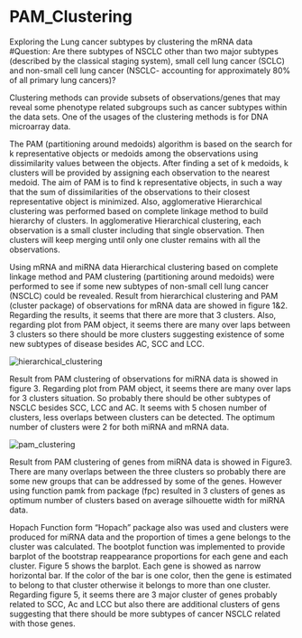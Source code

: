 # PAM_Clustering
Exploring the Lung cancer subtypes by clustering the mRNA data
#Question: Are there subtypes of NSCLC other than two major subtypes (described by the classical staging system), small cell lung cancer (SCLC) and non-small cell lung cancer (NSCLC- accounting for approximately 80% of all primary lung cancers)?

Clustering methods can provide subsets of observations/genes that may reveal some phenotype related subgroups such as cancer subtypes within the data sets. One of the usages of the clustering methods is for DNA microarray data. 

The PAM (partitioning around medoids) algorithm is based on the search for k representative objects or medoids among the observations using dissimilarity values between the objects. After finding a set of k medoids, k clusters will be provided by assigning each observation to the nearest medoid. The aim of PAM is to find k representative objects, in such a way that the sum of dissimilarities of the observations to their closest representative object is minimized. Also, agglomerative Hierarchical clustering was performed based on complete linkage method to build hierarchy of clusters. In agglomerative Hierarchical clustering, each observation is a small cluster including that single observation. Then clusters will keep merging until only one cluster remains with all the observations.


Using mRNA and miRNA data Hierarchical clustering based on complete linkage method and PAM clustering (partitioning around medoids) were performed to see if some new subtypes of non-small cell lung cancer (NSCLC) could be revealed. Result from hierarchical clustering and PAM (cluster package) of observations for mRNA data are showed in figure 1&2. Regarding the results, it seems that there are more that 3 clusters. Also, regarding plot from PAM object, it seems there are many over laps between 3 clusters so there should be more clusters suggesting existence of some new subtypes of disease besides AC, SCC and LCC. 

![hierarchical_clustering](https://github.com/yzarnegar/PAM_Clustering/issues/1#issue-559910635)



Result from PAM clustering of observations for miRNA data is showed in figure 3. Regarding plot from PAM object, it seems there are many over laps for 3 clusters situation. So probably there should be other subtypes of NSCLC besides SCC, LCC and AC. It seems with 5 chosen number of clusters, less overlaps between clusters can be detected.  The optimum number of clusters were 2 for both miRNA and mRNA data. 

![pam_clustering](https://github.com/yzarnegar/PAM_Clustering/issues/2#issue-559910909)

Result from PAM clustering of genes from miRNA data is showed in Figure3. There are many overlaps between the three clusters so probably there are some new groups that can be addressed by some of the genes. However using function pamk from package (fpc) resulted in 3 clusters of genes as optimum number of clusters based on average silhouette width for miRNA data. 

Hopach Function form “Hopach” package also was used and clusters were produced for miRNA data and the proportion of times a gene belongs to the cluster was calculated. The bootplot function was implemented to provide barplot of the bootstrap reappearance proportions for each gene and each cluster. Figure 5 shows the barplot. Each gene is showed as narrow horizontal bar. If the color of the bar is one color, then the gene is estimated to belong to that cluster otherwise it belongs to more than one cluster. Regarding figure 5, it seems there are 3 major cluster of genes probably related to SCC, Ac and LCC but also there are additional clusters of gens suggesting that there should be more subtypes of cancer NSCLC related with those genes. 
